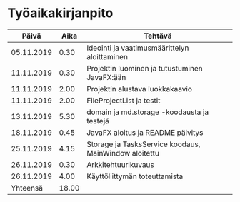 # Työaikakirjanpito

Päivä | Aika | Tehtävä
------|------|-----------
05.11.2019 | 0.30 | Ideointi ja vaatimusmäärittelyn aloittaminen
11.11.2019 | 0.30 | Projektin luominen ja tutustuminen JavaFX:ään
11.11.2019 | 2.00 | Projektin alustava luokkakaavio
11.11.2019 | 2.00 | FileProjectList ja testit
13.11.2019 | 5.30 | domain ja md.storage -koodausta ja testejä
18.11.2019 | 0.45 | JavaFX aloitus ja README päivitys
25.11.2019 | 4.15 | Storage ja TasksService koodaus, MainWindow aloitettu 
26.11.2019 | 0.30 | Arkkitehtuurikuvaus
26.11.2019 | 4.00 | Käyttöliittymän toteuttamista
Yhteensä | 18.00 | 
